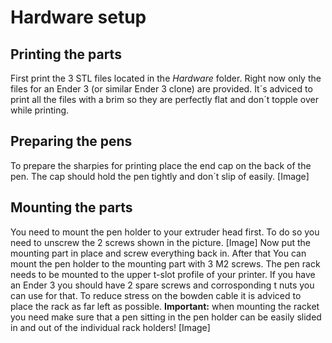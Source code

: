 # Hardware setup
## Printing the parts
First print the 3 STL files located in the *Hardware* folder. Right now only the files for an Ender 3 (or similar Ender 3 clone) are provided. It´s adviced to print all the files with a brim so they are perfectly flat and don´t topple over while printing.
## Preparing the pens
To prepare the sharpies for printing place the end cap on the back of the pen. The cap should hold the pen tightly and don´t slip of easily.
[Image]
## Mounting the parts
You need to mount the pen holder to your extruder head first. To do so you need to unscrew the 2 screws shown in the picture.
[Image]
Now put the mounting part in place and screw everything back in. After that You can mount the pen holder to the mounting part with 3 M2 screws.
The pen rack needs to be mounted to the upper t-slot profile of your printer. If you have an Ender 3 you should have 2 spare screws and corrosponding t nuts you can use for that.
To reduce stress on the bowden cable it is adviced to place the rack as far left as possible. 
**Important:** when mounting the racket you need make sure that a pen sitting in the pen holder can be easily slided in and out of the individual rack holders! 
[Image]
